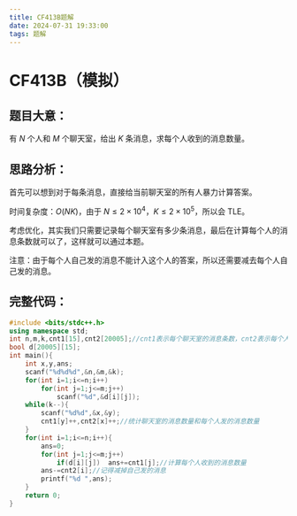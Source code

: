 ```yaml
---
title: CF413B题解
date: 2024-07-31 19:33:00
tags: 题解
---
```

# CF413B（模拟）

## 题目大意：

有 $N$ 个人和 $M$ 个聊天室，给出 $K$ 条消息，求每个人收到的消息数量。

## 思路分析：

首先可以想到对于每条消息，直接给当前聊天室的所有人暴力计算答案。

时间复杂度：$O(NK)$，由于 $N \le 2 \times 10^4$，$K \le 2 \times 10^5$，所以会 TLE。

考虑优化，其实我们只需要记录每个聊天室有多少条消息，最后在计算每个人的消息条数就可以了，这样就可以通过本题。

注意：由于每个人自己发的消息不能计入这个人的答案，所以还需要减去每个人自己发的消息。

## 完整代码：

```cpp
#include <bits/stdc++.h>
using namespace std;
int n,m,k,cnt1[15],cnt2[20005];//cnt1表示每个聊天室的消息条数，cnt2表示每个人发的消息条数
bool d[20005][15];
int main(){
	int x,y,ans;
	scanf("%d%d%d",&n,&m,&k);
	for(int i=1;i<=n;i++)
		for(int j=1;j<=m;j++)
			scanf("%d",&d[i][j]);
	while(k--){
		scanf("%d%d",&x,&y);
		cnt1[y]++,cnt2[x]++;//统计聊天室的消息数量和每个人发的消息数量
	}
	for(int i=1;i<=n;i++){
		ans=0;
		for(int j=1;j<=m;j++)
			if(d[i][j])  ans+=cnt1[j];//计算每个人收到的消息数量
		ans-=cnt2[i];//记得减掉自己发的消息
		printf("%d ",ans);
	}
	return 0;
}
```

